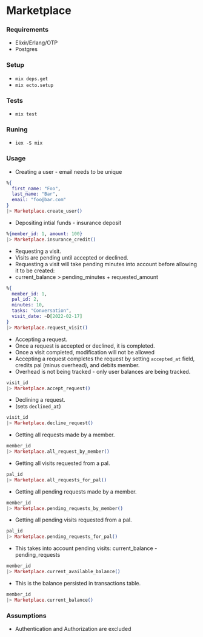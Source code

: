 # Marketplace

### Requirements
* Elixir/Erlang/OTP
* Postgres

### Setup
* `mix deps.get`
* `mix ecto.setup`

### Tests
* `mix test`

### Runing
* `iex -S mix`

### Usage

* Creating a user - email needs to be unique
```elixir
%{
  first_name: "Foo",
  last_name: "Bar",
  email: "foo@bar.com"
}
|> Marketplace.create_user()
```

* Depositing intial funds - insurance deposit
```elixir
%{member_id: 1, amount: 100}
|> Marketplace.insurance_credit()
```

* Requesting a visit.
* Visits are pending until accepted or declined.
* Requesting a visit will take pending minutes into account before allowing it to be created:
* current_balance > pending_minutes + requested_amount
```elixir
%{
  member_id: 1,
  pal_id: 2,
  minutes: 10,
  tasks: "Conversation",
  visit_date: ~D[2022-02-17]
}
|> Marketplace.request_visit()
```

* Accepting a request.
* Once a request is accepted or declined, it is completed.
* Once a visit completed, modification will not be allowed
* Accepting a request completes the request by setting `accepted_at` field, credits pal (minus overhead), and debits member.
* Overhead is not being tracked - only user balances are being tracked.
```elixir
visit_id
|> Marketplace.accept_request()
```

* Declining a request.
* (sets  `declined_at`)
```elixir
visit_id
|> Marketplace.decline_request()
```

* Getting all requests made by a member.
```elixir
member_id
|> Marketplace.all_request_by_member()
```

* Getting all visits requested from a pal.
```elixir
pal_id
|> Marketplace.all_requests_for_pal()
```
* Getting all pending requests made by a member.
```elixir
member_id
|> Marketplace.pending_requests_by_member()
```
* Getting all pending visits requested from a pal.
```elixir
pal_id
|> Marketplace.pending_requests_for_pal()
```
* This takes into account pending visits: current_balance - pending_requests
```elixir
member_id
|> Marketplace.current_available_balance()
```
* This is the balance persisted in transactions table.
```elixir
member_id
|> Marketplace.current_balance()
```


### Assumptions
* Authentication and Authorization are excluded

